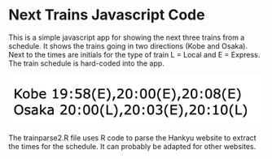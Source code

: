 # Next Trains Javascript Code

This is a simple javascript app for showing the next three trains from a schedule.  It shows the trains going in two directions (Kobe and Osaka).
Next to the times are initials for the type of train L = Local and E = Express.  The train schedule is hard-coded into the app.

![Alt text](./threetrains.png)

The trainparse2.R file uses R code to parse the Hankyu website to extract the times for the schedule.  It can probably be adapted for other websites.
